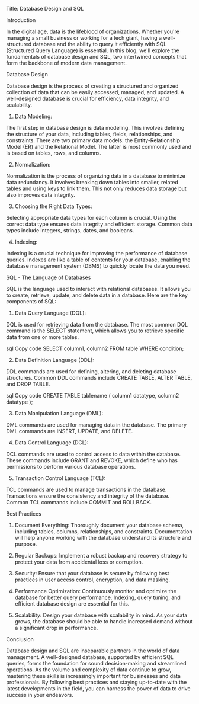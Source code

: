 Title: Database Design and SQL

Introduction

In the digital age, data is the lifeblood of organizations. Whether you're managing a small business or working for a tech giant, having a well-structured database and the ability to query it efficiently with SQL (Structured Query Language) is essential. In this blog, we'll explore the fundamentals of database design and SQL, two intertwined concepts that form the backbone of modern data management.

Database Design

Database design is the process of creating a structured and organized collection of data that can be easily accessed, managed, and updated. A well-designed database is crucial for efficiency, data integrity, and scalability.

1. Data Modeling:

The first step in database design is data modeling. This involves defining the structure of your data, including tables, fields, relationships, and constraints. There are two primary data models: the Entity-Relationship Model (ER) and the Relational Model. The latter is most commonly used and is based on tables, rows, and columns.

2. Normalization:

Normalization is the process of organizing data in a database to minimize data redundancy. It involves breaking down tables into smaller, related tables and using keys to link them. This not only reduces data storage but also improves data integrity.

3. Choosing the Right Data Types:

Selecting appropriate data types for each column is crucial. Using the correct data type ensures data integrity and efficient storage. Common data types include integers, strings, dates, and booleans.

4. Indexing:

Indexing is a crucial technique for improving the performance of database queries. Indexes are like a table of contents for your database, enabling the database management system (DBMS) to quickly locate the data you need.

SQL - The Language of Databases

SQL is the language used to interact with relational databases. It allows you to create, retrieve, update, and delete data in a database. Here are the key components of SQL:

1. Data Query Language (DQL):

DQL is used for retrieving data from the database. The most common DQL command is the SELECT statement, which allows you to retrieve specific data from one or more tables.

sql
Copy code
SELECT column1, column2
FROM table
WHERE condition;

2. Data Definition Language (DDL):

DDL commands are used for defining, altering, and deleting database structures. Common DDL commands include CREATE TABLE, ALTER TABLE, and DROP TABLE.

sql
Copy code
CREATE TABLE tablename (
    column1 datatype,
    column2 datatype
);

3. Data Manipulation Language (DML):

DML commands are used for managing data in the database. The primary DML commands are INSERT, UPDATE, and DELETE.

4. Data Control Language (DCL):

DCL commands are used to control access to data within the database. These commands include GRANT and REVOKE, which define who has permissions to perform various database operations.

5. Transaction Control Language (TCL):

TCL commands are used to manage transactions in the database. Transactions ensure the consistency and integrity of the database. Common TCL commands include COMMIT and ROLLBACK.

Best Practices

1. Document Everything: Thoroughly document your database schema, including tables, columns, relationships, and constraints. Documentation will help anyone working with the database understand its structure and purpose.

2. Regular Backups: Implement a robust backup and recovery strategy to protect your data from accidental loss or corruption.

3. Security: Ensure that your database is secure by following best practices in user access control, encryption, and data masking.

4. Performance Optimization: Continuously monitor and optimize the database for better query performance. Indexing, query tuning, and efficient database design are essential for this.

5. Scalability: Design your database with scalability in mind. As your data grows, the database should be able to handle increased demand without a significant drop in performance.

Conclusion

Database design and SQL are inseparable partners in the world of data management. A well-designed database, supported by efficient SQL queries, forms the foundation for sound decision-making and streamlined operations. As the volume and complexity of data continue to grow, mastering these skills is increasingly important for businesses and data professionals. By following best practices and staying up-to-date with the latest developments in the field, you can harness the power of data to drive success in your endeavors.
